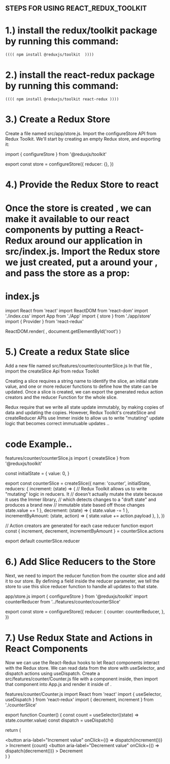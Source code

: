 ## STEPS FOR USING REACT_REDUX_TOOLKIT

# 1.) install the redux/toolkit package by running this command:
    (((( npm install @reduxjs/toolkit  ))))


# 2.) install the react-redux package by running this command:
 <!-- can run only this command for installing redux toolkit and also react-redux at once -->
    (((( npm install @reduxjs/toolkit react-redux ))))


# 3.) Create a Redux Store​
Create a file named src/app/store.js. Import the configureStore API from Redux Toolkit. We'll start by creating an empty Redux store, and exporting it:

import { configureStore } from '@reduxjs/toolkit'

export const store = configureStore({
  reducer: {},
})

# 4.) Provide the Redux Store to react
Once the store is created , we can make it available to our react components by putting a React-Redux <Provider> around our 
application in src/index.js. Import the Redux store we just created, put a <Provider> around your <App> , and pass the store as a prop:
==================
index.js
====================
import React from 'react'
import ReactDOM from 'react-dom'
import './index.css'
import App from './App'
import { store } from './app/store'
import { Provider } from 'react-redux'

ReactDOM.render(
  <Provider store={store}>
    <App />
  </Provider>,
  document.getElementById('root')
)

# 5.) Create a redux State slice 

Add a new file named src/features/counter/counterSlice.js
In that file , import the createSlice Api from redux Toolkit

Creating  a slice requires a string name to identify the slice, an initial state value, and one or more reducer functions to define how the state can be updated. Once a slice is created, we can export the generated redux action creators and the reducer Function for the whole slice.

Redux require that we write all state update immutably, by making copies of data and updating the copies. However, Redux Toolkit's createSlice and createReducer APIs use Immer inside to allow us to write "mutating" update logic that becomes correct immutuable updates ..

# code Example..
features/counter/counterSlice.js
import { createSlice } from '@reduxjs/toolkit'

const initialState = {
  value: 0,
}

export const counterSlice = createSlice({
  name: 'counter',
  initialState,
  reducers: {
    increment: (state) => {
      // Redux Toolkit allows us to write "mutating" logic in reducers. It
      // doesn't actually mutate the state because it uses the Immer library,
      // which detects changes to a "draft state" and produces a brand new
      // immutable state based off those changes
      state.value += 1
    },
    decrement: (state) => {
      state.value -= 1
    },
    incrementByAmount: (state, action) => {
      state.value += action.payload
    },
  },
})

// Action creators are generated for each case reducer function
export const { increment, decrement, incrementByAmount } = counterSlice.actions

export default counterSlice.reducer

# 6.) Add Slice Reducers to the Store​
Next, we need to import the reducer function from the counter slice and add it to our store. By defining a field inside the reducer parameter, we tell the store to use this slice reducer function to handle all updates to that state.

app/store.js
import { configureStore } from '@reduxjs/toolkit'
import counterReducer from '../features/counter/counterSlice'

export const store = configureStore({
  reducer: {
    counter: counterReducer,
  },
})

# 7.) Use Redux State and Actions in React Components​
Now we can use the React-Redux hooks to let React components interact with the Redux store. We can read data from the store with useSelector, and dispatch actions using useDispatch. Create a src/features/counter/Counter.js file with a <Counter> component inside, then import that component into App.js and render it inside of <App>.

features/counter/Counter.js
import React from 'react'
import { useSelector, useDispatch } from 'react-redux'
import { decrement, increment } from './counterSlice'

export function Counter() {
  const count = useSelector((state) => state.counter.value)
  const dispatch = useDispatch()

  return (
    <div>
      <div>
        <button
          aria-label="Increment value"
          onClick={() => dispatch(increment())}
        >
          Increment
        </button>
        <span>{count}</span>
        <button
          aria-label="Decrement value"
          onClick={() => dispatch(decrement())}
        >
          Decrement
        </button>
      </div>
    </div>
  )
}